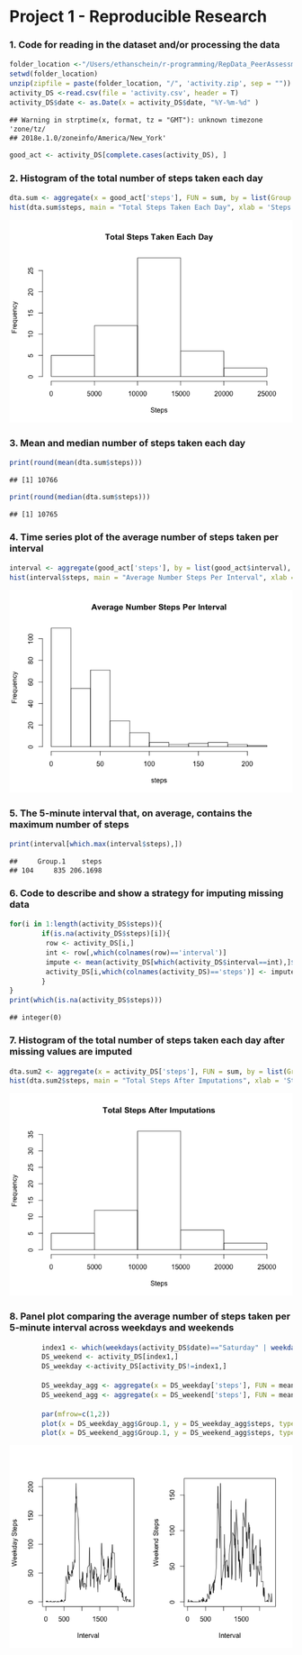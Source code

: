 Project 1 - Reproducible Research
================

### 1. Code for reading in the dataset and/or processing the data

``` r
folder_location <-"/Users/ethanschein/r-programming/RepData_PeerAssessment1"
setwd(folder_location)
unzip(zipfile = paste(folder_location, "/", 'activity.zip', sep = ""))
activity_DS <-read.csv(file = 'activity.csv', header = T)
activity_DS$date <- as.Date(x = activity_DS$date, "%Y-%m-%d" )
```

    ## Warning in strptime(x, format, tz = "GMT"): unknown timezone 'zone/tz/
    ## 2018e.1.0/zoneinfo/America/New_York'

``` r
good_act <- activity_DS[complete.cases(activity_DS), ]
```

### 2. Histogram of the total number of steps taken each day

``` r
dta.sum <- aggregate(x = good_act['steps'], FUN = sum, by = list(Group.date = good_act$date))
hist(dta.sum$steps, main = "Total Steps Taken Each Day", xlab = 'Steps')
```

![](Untitled_files/figure-markdown_github-ascii_identifiers/unnamed-chunk-2-1.png)

### 3. Mean and median number of steps taken each day

``` r
print(round(mean(dta.sum$steps)))
```

    ## [1] 10766

``` r
print(round(median(dta.sum$steps)))
```

    ## [1] 10765

### 4. Time series plot of the average number of steps taken per interval

``` r
interval <- aggregate(good_act['steps'], by = list(good_act$interval), FUN = mean)
hist(interval$steps, main = "Average Number Steps Per Interval", xlab = "steps" )
```

![](Untitled_files/figure-markdown_github-ascii_identifiers/unnamed-chunk-4-1.png)

### 5. The 5-minute interval that, on average, contains the maximum number of steps

``` r
print(interval[which.max(interval$steps),]) 
```

    ##     Group.1    steps
    ## 104     835 206.1698

### 6. Code to describe and show a strategy for imputing missing data

``` r
for(i in 1:length(activity_DS$steps)){
        if(is.na(activity_DS$steps)[i]){
         row <- activity_DS[i,]
         int <- row[,which(colnames(row)=='interval')]
         impute <- mean(activity_DS[which(activity_DS$interval==int),]$steps, na.rm = T)
         activity_DS[i,which(colnames(activity_DS)=='steps')] <- impute
        }
}
print(which(is.na(activity_DS$steps)))
```

    ## integer(0)

### 7. Histogram of the total number of steps taken each day after missing values are imputed

``` r
dta.sum2 <- aggregate(x = activity_DS['steps'], FUN = sum, by = list(Group.date = activity_DS$date))
hist(dta.sum2$steps, main = "Total Steps After Imputations", xlab = 'Steps')
```

![](Untitled_files/figure-markdown_github-ascii_identifiers/unnamed-chunk-7-1.png)

### 8. Panel plot comparing the average number of steps taken per 5-minute interval across weekdays and weekends

``` r
        index1 <- which(weekdays(activity_DS$date)=="Saturday" | weekdays(activity_DS$date)=='Sunday')
        DS_weekend <- activity_DS[index1,]
        DS_weekday <-activity_DS[activity_DS!=index1,]
        
        DS_weekday_agg <- aggregate(x = DS_weekday['steps'], FUN = mean, by = list(DS_weekday$interval))
        DS_weekend_agg <- aggregate(x = DS_weekend['steps'], FUN = mean, by = list(DS_weekend$interval))

        par(mfrow=c(1,2))
        plot(x = DS_weekday_agg$Group.1, y = DS_weekday_agg$steps, type = "l", xlab = 'Interval', ylab = 'Weekday Steps')
        plot(x = DS_weekend_agg$Group.1, y = DS_weekend_agg$steps, type = "l", xlab = 'Interval', ylab = 'Weekend Steps')
```

![](Untitled_files/figure-markdown_github-ascii_identifiers/unnamed-chunk-8-1.png)
